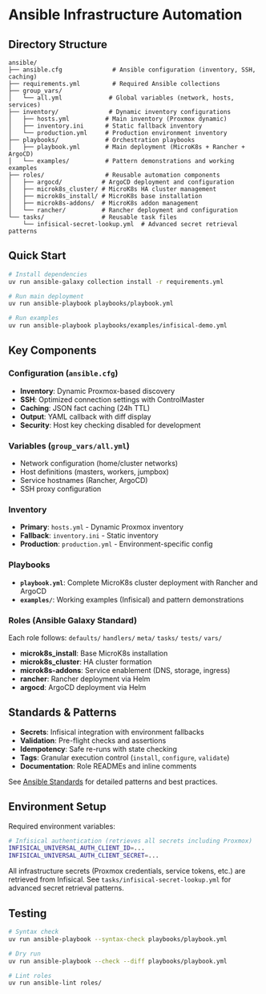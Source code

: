 # Ansible Infrastructure Automation

## Directory Structure

```text
ansible/
├── ansible.cfg              # Ansible configuration (inventory, SSH, caching)
├── requirements.yml         # Required Ansible collections
├── group_vars/
│   └── all.yml             # Global variables (network, hosts, services)
├── inventory/              # Dynamic inventory configurations
│   ├── hosts.yml          # Main inventory (Proxmox dynamic)
│   ├── inventory.ini      # Static fallback inventory
│   └── production.yml     # Production environment inventory
├── playbooks/             # Orchestration playbooks
│   ├── playbook.yml       # Main deployment (MicroK8s + Rancher + ArgoCD)
│   └── examples/          # Pattern demonstrations and working examples
├── roles/                 # Reusable automation components
│   ├── argocd/           # ArgoCD deployment and configuration
│   ├── microk8s_cluster/ # MicroK8s HA cluster management
│   ├── microk8s_install/ # MicroK8s base installation
│   ├── microk8s-addons/  # MicroK8s addon management
│   └── rancher/          # Rancher deployment and configuration
└── tasks/                # Reusable task files
    └── infisical-secret-lookup.yml  # Advanced secret retrieval patterns
```

## Quick Start

```bash
# Install dependencies
uv run ansible-galaxy collection install -r requirements.yml

# Run main deployment
uv run ansible-playbook playbooks/playbook.yml

# Run examples
uv run ansible-playbook playbooks/examples/infisical-demo.yml
```

## Key Components

### Configuration (`ansible.cfg`)

- **Inventory**: Dynamic Proxmox-based discovery
- **SSH**: Optimized connection settings with ControlMaster
- **Caching**: JSON fact caching (24h TTL)
- **Output**: YAML callback with diff display
- **Security**: Host key checking disabled for development

### Variables (`group_vars/all.yml`)

- Network configuration (home/cluster networks)
- Host definitions (masters, workers, jumpbox)
- Service hostnames (Rancher, ArgoCD)
- SSH proxy configuration

### Inventory

- **Primary**: `hosts.yml` - Dynamic Proxmox inventory
- **Fallback**: `inventory.ini` - Static inventory
- **Production**: `production.yml` - Environment-specific config

### Playbooks

- **`playbook.yml`**: Complete MicroK8s cluster deployment with Rancher and ArgoCD
- **`examples/`**: Working examples (Infisical) and pattern demonstrations

### Roles (Ansible Galaxy Standard)

Each role follows: `defaults/` `handlers/` `meta/` `tasks/` `tests/` `vars/`

- **microk8s_install**: Base MicroK8s installation
- **microk8s_cluster**: HA cluster formation
- **microk8s-addons**: Service enablement (DNS, storage, ingress)
- **rancher**: Rancher deployment via Helm
- **argocd**: ArgoCD deployment via Helm

## Standards & Patterns

- **Secrets**: Infisical integration with environment fallbacks
- **Validation**: Pre-flight checks and assertions
- **Idempotency**: Safe re-runs with state checking
- **Tags**: Granular execution control (`install`, `configure`, `validate`)
- **Documentation**: Role READMEs and inline comments

See [Ansible Standards](../docs/standards/ansible-standards.md) for detailed patterns and best practices.

## Environment Setup

Required environment variables:

```bash
# Infisical authentication (retrieves all secrets including Proxmox)
INFISICAL_UNIVERSAL_AUTH_CLIENT_ID=...
INFISICAL_UNIVERSAL_AUTH_CLIENT_SECRET=...
```

All infrastructure secrets (Proxmox credentials, service tokens, etc.) are retrieved from Infisical. See `tasks/infisical-secret-lookup.yml` for advanced secret retrieval patterns.

## Testing

```bash
# Syntax check
uv run ansible-playbook --syntax-check playbooks/playbook.yml

# Dry run
uv run ansible-playbook --check --diff playbooks/playbook.yml

# Lint roles
uv run ansible-lint roles/
```
